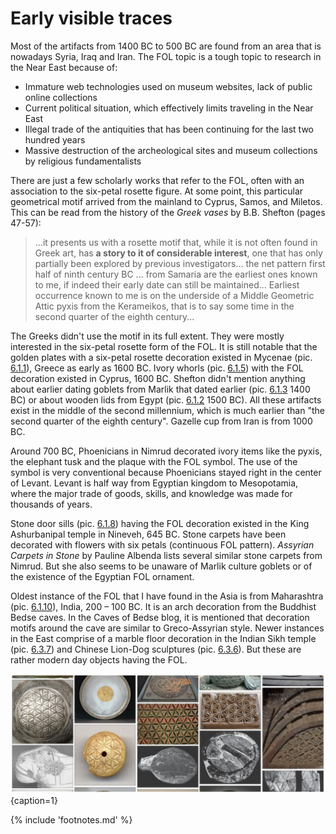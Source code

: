 # Early visible traces

Most of the artifacts from 1400 BC to 500 BC are found from an area that is nowadays Syria, Iraq and Iran. The FOL topic is a tough topic to research in the Near East because of:

* Immature web technologies used on museum websites, lack of public online collections
* Current political situation, which effectively limits traveling in the Near East
* Illegal trade of the antiquities that has been continuing for the last two hundred years<!-- cite author="D.T. Potts" title="A Companion to the Archaeology of the Ancient Near East" date="2012" location="chapter 6" type="book" href="http://d2aohiyo3d3idm.cloudfront.net/publications/virtuallibrary/0892361506.pdf" -->
* Massive destruction of the archeological sites and museum collections by religious fundamentalists

There are just a few scholarly works that refer to the FOL, often with an association to the six-petal rosette figure. At some point, this particular geometrical motif arrived from the mainland to Cyprus, Samos, and Miletos. This can be read from the history of the *Greek vases*<!-- cite author="B.B. Shefton" title="Greek vases" date="1989" location="pages 47-57" type="website" href="http://d2aohiyo3d3idm.cloudfront.net/publications/virtuallibrary/0892361506.pdf" --> by B.B. Shefton (pages 47-57):

> ...it presents us with a rosette motif that, while it is not often found in Greek art, has **a story to it of considerable interest**, one that has only partially been explored by previous investigators... the net pattern first half of ninth century BC ... from Samaria are the earliest ones known to me, if indeed their early date can still be maintained... Earliest occurrence known to me is on the underside of a Middle Geometric Attic pyxis from the Kerameikos, that is to say some time in the second quarter of the eighth century...

The Greeks didn't use the motif in its full extent. They were mostly interested in the six-petal rosette form of the FOL. It is still notable that the golden plates with a six-petal rosette decoration existed in Mycenae (pic. [6.1.1](2000-0bc.md#fig6.1.1)), Greece as early as 1600 BC. Ivory whorls (pic. [6.1.5](2000-0bc.md#fig6.1.5)) with the FOL decoration existed in Cyprus, 1600 BC. Shefton didn't mention anything about earlier dating goblets from Marlik that dated earlier (pic. [6.1.3](2000-0bc.md#fig6.1.3) 1400 BC) or about wooden lids from Egypt (pic. [6.1.2](2000-0bc.md#fig6.1.2) 1500 BC). All these artifacts exist in the middle of the second millennium, which is much earlier than "the second quarter of the eighth century". Gazelle cup<!-- cite author="Charles K. Wilkinson" title="Art of the Marlik Culture" date="1965" location="page 104" type="article" href="http://www.metmuseum.org/pubs/bulletins/1/pdf/3258235.pdf.bannered.pdf" --> from Iran is from 1000 BC.

Around 700 BC, Phoenicians in Nimrud decorated ivory items like the pyxis, the elephant tusk and the plaque with the FOL symbol. The use of the symbol is very conventional because Phoenicians stayed right in the center of Levant. Levant is half way from Egyptian kingdom to Mesopotamia, where the major trade of goods, skills, and knowledge was made for thousands of years.

Stone door sills (pic. [6.1.8](2000-0bc.md#fig6.1.8)) having the FOL decoration existed in the King Ashurbanipal temple in Nineveh, 645 BC. Stone carpets have been decorated with flowers with six petals (continuous FOL pattern). *Assyrian Carpets in Stone*<!-- cite author="Pauline Albenda" title="Assyrian Carpets in Stone" date="1978" location="" type="website" href="https://www.jtsa.edu/Documents/pagedocs/JANES/1978%2010/Albenda10.pdf" --> by Pauline Albenda lists several similar stone carpets from Nimrud. But she also seems to be unaware of Marlik culture goblets or of the existence of the Egyptian FOL ornament.

Oldest instance of the FOL that I have found in the Asia is from Maharashtra (pic. [6.1.10](2000-0bc.md#fig6.1.10)), India, 200 – 100 BC. It is an arch decoration from the Buddhist Bedse caves. In the Caves of Bedse<!-- cite author="Kale V" title="Divine Light at Bedse Caves, April 2014" date="" location="" type="website" href="http://cavesofbedse.blogspot.fi/" --> blog, it is mentioned that decoration motifs around the cave are similar to Greco-Assyrian style. Newer instances in the East comprise of a marble floor decoration in the Indian Sikh temple (pic. [6.3.7](undated.md#fig6.3.7)) and Chinese Lion-Dog sculptures (pic. [6.3.6](undated.md#fig6.3.6)). But these are rather modern day objects having the FOL.

![Artifacts of the FOL potpourri from Pinterest board](./media/artifacts3.jpg){caption=1}

{% include 'footnotes.md' %}
